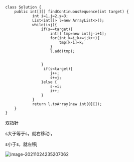 ```
class Solution {
    public int[][] findContinuousSequence(int target) {
            int i=1,j=2,s=3;
            List<int[]> l=new ArrayList<>();
            while(i<j){
                if(s==target){
                    int[] tmp=new int[j-i+1];
                    for(int k=i;k<=j;k++){
                        tmp[k-i]=k;
                    }
                    l.add(tmp);
                  

                }
                 if(s<target){
                    j++;
                    s+=j;
                }else {
                    s-=i;
                    i++;
                }
            }
            return l.toArray(new int[0][]);
    }
}
```

双指针

s大于等于s，就右移动i，

s小于s，就左移j

![image-20211024235207062](C:\Users\11096\AppData\Roaming\Typora\typora-user-images\image-20211024235207062.png)